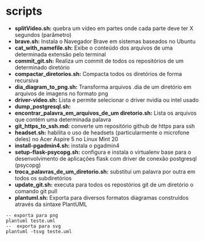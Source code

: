 # scripts

* **splitVideo.sh:** quebra um vídeo em partes onde cada parte deve ter X segundos (parâmetro)
* **brave.sh:** Instala o Navegador Brave em sistemas baseados no Ubuntu
* **cat_with_namefile.sh:** Exibe o conteúdo dos arquivos de uma determinada extensão pelo terminal
* **commit_git.sh:** Realiza um commit de todos os repositórios de um determinado diretório
* **compactar_diretorios.sh:** Compacta todos os diretórios de forma recursiva
* **dia_diagram_to_png.sh:** Transforma arquivos .dia de um diretório em arquivos de imagens no formato png
* **driver-video.sh:** Lista e permite selecionar o driver nvidia ou intel usado 
* **dump_postgresql.sh:**
* **encontrar_palavra_em_arquivos_de_um diretorio.sh:** Lista os arquivos que contém uma determinada palavra
* **git_https_to_ssh.md:** converte um repositório github de https para ssh
* **headset.sh:** habilita o uso de headsets (particularmente o microfone deles) no Acer Aspire 5 no Linux Mint 20 
* **install-pgadmin4.sh:** instala o pgadmin4
* **setup-flask-psycopg.sh:** configura e instala o virtualenv base para o desenvolvimento de aplicações flask com driver de conexão postgresql (psycopg)
* **troca_palavras_de_um_diretorio.sh:** substitui um palavra por outra em todos os subdiretórios
* **update_git.sh:** executa para todos os repostórios git de um diretório o comando git pull
* **plantuml.sh:**  Exporta para diversos formatos diagramas construídos através da sintaxe PlantUML
```
-- exporta para png
plantuml teste.uml 
--  exporta para svg
plantuml -tsvg teste.uml
```
